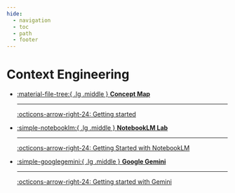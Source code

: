 ```yaml
---
hide:
  - navigation
  - toc
  - path
  - footer
---
```


# Context Engineering

<div class="grid cards" markdown>

-   [:material-file-tree:{ .lg .middle } __Concept Map__](#)

    ---

    [:octicons-arrow-right-24: Getting started](#)


-   [:simple-notebooklm:{ .lg .middle } __NotebookLM Lab__](#)

    ---

    [:octicons-arrow-right-24: Getting Started with NotebookLM](#)


-   [:simple-googlegemini:{ .lg .middle } __Google Gemini__](#)

    ---

    [:octicons-arrow-right-24: Getting started with Gemini](#)


</div>